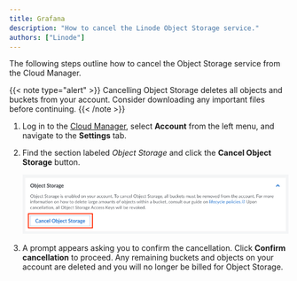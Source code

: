 ```yaml
---
title: Grafana
description: "How to cancel the Linode Object Storage service."
authors: ["Linode"]
---
```


The following steps outline how to cancel the Object Storage service from the Cloud Manager.

{{< note type="alert" >}}
Cancelling Object Storage deletes all objects and buckets from your account. Consider downloading any important files before continuing.
{{< /note >}}

1.  Log in to the [Cloud Manager](https://cloud.linode.com/), select **Account** from the left menu, and navigate to the **Settings** tab.

1.  Find the section labeled *Object Storage* and click the **Cancel Object Storage** button.

    ![Cancel Object Storage](cancel-obj.png)

1. A prompt appears asking you to confirm the cancellation. Click **Confirm cancellation** to proceed. Any remaining buckets and objects on your account are deleted and you will no longer be billed for Object Storage.